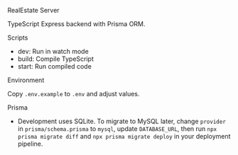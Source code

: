 RealEstate Server

TypeScript Express backend with Prisma ORM.

Scripts

- dev: Run in watch mode
- build: Compile TypeScript
- start: Run compiled code

Environment

Copy `.env.example` to `.env` and adjust values.

Prisma

- Development uses SQLite. To migrate to MySQL later, change `provider` in `prisma/schema.prisma` to `mysql`, update `DATABASE_URL`, then run `npx prisma migrate diff` and `npx prisma migrate deploy` in your deployment pipeline.


